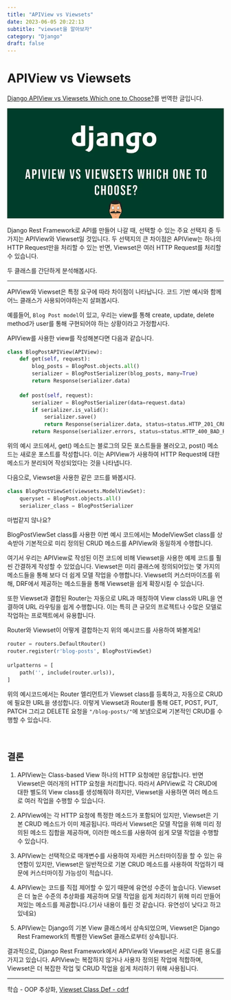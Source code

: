 ```yaml
---
title: "APIView vs Viewsets"
date: 2023-06-05 20:22:13
subtitle: "viewset을 알아보자"
category: "Django"
draft: false
---
```


# APIView vs Viewsets
  
[Django APIView vs Viewsets Which one to Choose?](https://medium.com/@p0zn/django-apiview-vs-viewsets-which-one-to-choose-c8945e538af4)를 번역한 글입니다.

![APIView_Viewset](apiview_viewset.webp)

Django Rest Framework로 API를 만들어 나갈 때, 선택할 수 있는 주요 선택지 중 두가지는 APIView와 Viewset일 것입니다. 두 선택지의 큰 차이점은 APIView는 하나의 HTTP Request만을 처리할 수 있는 반면, Viewset은 여러 HTTP Request를 처리할 수 있습니다.

두 클래스를 간단하게 분석해봅시다.

<hr/>

APIView와 Viewset은 특정 요구에 따라 차이점이 나타납니다. 코드 기반 예시와 함께 어느 클래스가 사용되어야하는지 살펴봅시다.

예를들어, `Blog Post model`이 있고, 우리는 view를 통해 create, update, delete method가 user를 통해 구현되어야 하는 상황이라고 가정합시다.  

APIView를 사용한 view를 작성해본다면 다음과 같습니다.

```python
class BlogPostAPIView(APIView):
    def get(self, request):
        blog_posts = BlogPost.objects.all()
        serializer = BlogPostSerializer(blog_posts, many=True)
        return Response(serializer.data)
    
    def post(self, request):
        serializer = BlogPostSerializer(data=request.data)
        if serializer.is_valid():
            serializer.save()
            return Response(serializer.data, status=status.HTTP_201_CREATED)
        return Response(serializer.errors, status=status.HTTP_400_BAD_REQUEST)
```

위의 예시 코드에서, get() 메소드는 블로그의 모든 포스트들을 불러오고, post() 메소드는 새로운 포스트를 작성합니다. 이는 APIView가 사용하여 HTTP Request에 대한 메소드가 분리되어 작성되었다는 것을 나타냅니다.

다음으로, Viewset을 사용한 같은 코드를 봐봅시다.

```python
class BlogPostViewSet(viewsets.ModelViewSet):
    queryset = BlogPost.objects.all()
    serializer_class = BlogPostSerializer
```

마법같지 않나요?

BlogPostViewSet class를 사용한 이번 예시 코드에서는 ModelViewSet class를 상속받아 기본적으로 미리 정의된 CRUD 메소드를 APIView와 동일하게 수행합니다.

여기서 우리는 APIView로 작성된 이전 코드에 비해 Viewset을 사용한 예제 코드를 훨씬 간결하게 작성할 수 있었습니다. Viewset은 미리 클래스에 정의되어있는 몇 가지의 메소드들을 통해 보다 더 쉽게 모델 작업을 수행합니다. Viewset의 커스터마이즈를 위해, DRF에서 제공하는 메소드들을 통해 Viewset을 쉽게 확장시킬 수 있습니다.

또한 Viewset과 결합된 Router는 자동으로 URL과 매칭하여 View class와 URL을 연결하여 URL 라우팅을 쉽게 수행합니다. 이는 특히 큰 규모의 프로젝트나 수많은 모델로 작업하는 프로젝트에서 유용합니다.

Router와 Viewset이 어떻게 결합하는지 위의 예시코드를 사용하여 봐볼게요!

```python
router = routers.DefaultRouter()
router.register(r'blog-posts', BlogPostViewSet)

urlpatterns = [
    path('', include(router.urls)),
]
```

위의 예시코드에서는 Router 엘리먼트가 Viewset class를 등록하고, 자동으로 CRUD 에 필요한 URL을 생성합니다. 이렇게 Viewset과 Router를 통해 GET, POST, PUT, PATCH 그리고 DELETE 요청을 `"/blog-posts/"`에 보냄으로써 기본적인 CRUD를 수행할 수 있습니다.

<br/>

## 결론

1. APIView는 Class-based View 하나의 HTTP 요청에만 응답합니다. 반면 Viewset은 여러개의 HTTP 요청을 처리합니다. 따라서 APIView로 각 CRUD에 대한 별도의 View class를 생성해줘야 하지만, Viewset을 사용하면 여러 메소드로 여러 작업을 수행할 수 있습니다.  

2. APIView에는 각 HTTP 요청에 특정한 메소드가 포함되어 있지만, Viewset은 기본 CRUD 메소드가 이미 제공됩니다. 따라서 Viewset은 모델 작업을 위해 미리 정의된 메소드 집합을 제공하며, 이러한 메소드를 사용하여 쉽게 모델 작업을 수행할 수 있습니다.  

3. APIView는 선택적으로 매개변수를 사용하여 자세한 커스터마이징을 할 수 있는 유연함이 있지만, Viewset은 일반적으로 기본 CRUD 메소드를 사용하여 작업하기 때문에 커스터마이징 가능성이 적습니다.  

4. APIView는 코드를 직접 제어할 수 있기 때문에 유연성 수준이 높습니다. Viewset은 더 높은 수준의 추상화를 제공하며 모델 작업을 쉽게 처리하기 위해 미리 만들어져있는 메소드를 제공합니다.(기사 내용이 틀린 것 같습니다. 유연성이 낮다고 하고있네요)

5. APIView는 Django의 기본 View 클래스에서 상속되었으며, Viewset은 Django Rest Framework의 특별한 ViewSet 클래스로부터 상속됩니다.

결과적으로, Django Rest Framework에서 APIView와 Viewset은 서로 다른 용도를 가지고 있습니다. APIView는 복잡하지 않거나 사용자 정의된 작업에 적합하며, Viewset은 더 복잡한 작업 및 CRUD 작업을 쉽게 처리하기 위해 사용됩니다.

---

학습 - OOP 추상화, [Viewset Class Def - cdrf](https://www.cdrf.co/3.13/rest_framework.viewsets/GenericViewSet.html)